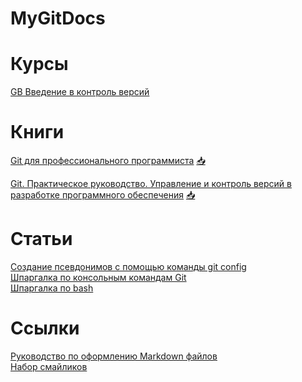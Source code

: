 # MyGitDocs

# Курсы

[GB Введение в контроль версий](/GBGit/README.md)

# Книги

[Git для профессионального программиста](/Git_for_a_professional_programmer.pdf) [📥](https://github.com/Palex068/MyGitDocs/raw/main/Git_for_a_professional_programmer.pdf)

[Git. Практическое руководство. Управление и контроль версий в разработке программного обеспечения](/Git_Practical_guide.pdf) [📥](https://github.com/Palex068/MyGitDocs/raw/main/Git_Practical_guide.pdf)

# Статьи

[Создание псевдонимов с помощью команды git config](/alias.md)<br>
[Шпаргалка по консольным командам Git](/GitСommands/README.md)<br>
[Шпаргалка по bash](/BashCommands/README.md)


# Ссылки

[Руководство по оформлению Markdown файлов](https://gist.github.com/Jekins/2bf2d0638163f1294637)<br>
[Набор смайликов](https://emojidb.org/)
